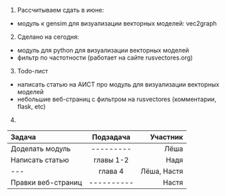 1. Рассчитываем сдать в июне:
- модуль к gensim для визуализации векторных моделей: vec2graph

2. Сделано на сегодня:
- модуль для python для визуализации векторных моделей
- фильтр по частотности (работает на сайте rusvectores.org)

3. Todo-лист 
- написать статью на АИСТ про модуль для визуализации векторных моделей
- небольшие веб-страниц с фильтром на rusvectores (комментарии, flask, etc)

4.
| Задача            | Подзадача       | Участник      |
|:----------------- |:---------------:| -------------:|
| Доделать модуль   | ---------       |  Лёша         |
| Написать статью   | главы 1-2       |  Надя        |
| ---               | глава 4         |  Лёша, Настя  |
| Правки веб-страниц| ----------      | Настя         |
